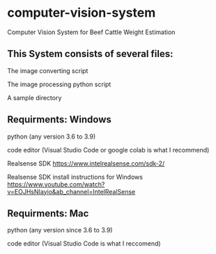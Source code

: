 # computer-vision-system
Computer Vision System for Beef Cattle Weight Estimation

## This System consists of several files:

The image converting script

The image processing python script

A sample directory

## Requirments: Windows

python (any version 3.6 to 3.9)

code editor (Visual Studio Code or google colab is what I recommend)

Realsense SDK https://www.intelrealsense.com/sdk-2/

Realsense SDK install instructions for Windows https://www.youtube.com/watch?v=EOJHsNIayio&ab_channel=IntelRealSense

## Requirments: Mac

python (any version since 3.6 to 3.9)

code editor (Visual Studio Code is what I reccomend)
